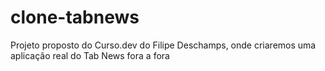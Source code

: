# clone-tabnews

Projeto proposto do Curso.dev do Filipe Deschamps, onde criaremos uma aplicação real do Tab News fora a fora
